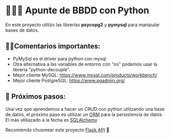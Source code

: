 # 👨🏾‍💻 Apunte de BBDD con Python
En este proyecto utilizo las librerías **psycopg2** y **pymysql** para manipular bases de datos.

## 👨‍🍳Comentarios importantes:
- PyMySql es el driver para python con mysql
- Otra alternativa a las variables de entorno con "os" podemos usar la librería "python-decouple".
- Mejor cliente MySQL: https://www.mysql.com/products/workbench/
- Mejor cliente PostgreSQL: https://www.pgadmin.org/

## 🤯 Próximos pasos:
Una vez que aprendemos a hacer un CRUD con python utilizando una base de datos, el próximo paso es utilizar un [ORM](https://en.wikipedia.org/wiki/Object%E2%80%93relational_mapping) para la persistencia de datos. El más utiliazado a la fecha es [SQLAlchemy](https://www.sqlalchemy.org/)

Recomiendo chusmear este proyecto [Flask API](https://github.com/juancruzromero/flask_api) 🥰.